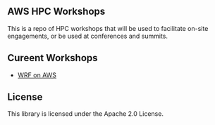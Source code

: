 ## AWS HPC Workshops

This is a repo of HPC workshops that will be used to facilitate on-site engagements, or be used at conferences and summits.

## Cureent Workshops

* [WRF on AWS](README-WRF.rst)

## License

This library is licensed under the Apache 2.0 License. 
